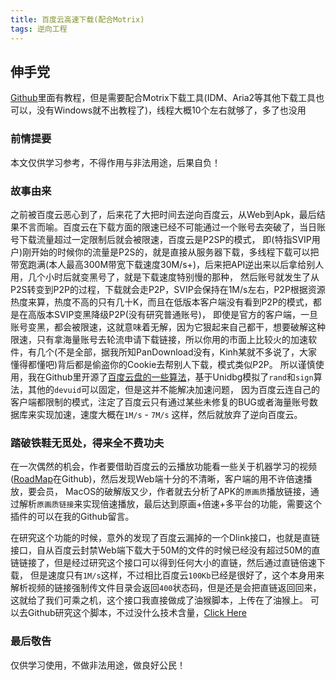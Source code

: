 ```yaml
---
title: 百度云高速下载(配合Motrix)
tags: 逆向工程
---
```


## 伸手党
[Github](https://github.com/Jackjun724/HackPan)里面有教程，但是需要配合Motrix下载工具(IDM、Aria2等其他下载工具也可以，没有Windows就不出教程了)，线程大概10个左右就够了，多了也没用


### 前情提要
本文仅供学习参考，不得作用与非法用途，后果自负！

### 故事由来
之前被百度云恶心到了，后来花了大把时间去逆向百度云，从Web到Apk，最后结果不言而喻。百度云在下载方面的限速已经不可能通过一个账号去突破了，当日账号下载流量超过一定限制后就会被限速，百度云是P2SP的模式，
即(特指SVIP用户)刚开始的时候你的流量是P2S的，就是直接从服务器下载，多线程下载可以把带宽跑满(本人最高300M带宽下载速度30M/s+)，后来把API逆出来以后拿给别人用，几个小时后就变黑号了，就是下载速度特别慢的那种，
然后账号就发生了从P2S转变到P2P的过程，下载就会走P2P，SVIP会保持在1M/s左右，P2P根据资源热度来算，热度不高的只有几十K，而且在低版本客户端没有看到P2P的模式，都是在高版本SVIP变黑降级P2P(没有研究普通账号)，
即使是官方的客户端，一旦账号变黑，都会被限速，这就意味着无解，因为它狠起来自己都干，想要破解这种限速，只有拿海量账号去轮流申请下载链接，所以你用的市面上比较火的加速软件，有几个(不是全部，据我所知PanDownload没有，Kinh某就不多说了，大家懂得都懂吧)背后都是偷盗你的Cookie去帮别人下载，模式类似P2P。
所以谨慎使用，我在Github里开源了[百度云盘的一些算法](https://github.com/Jackjun724/disk)，基于Unidbg模拟了`rand`和`sign`算法，其他的`devuid`可以固定，但是这并不能解决加速问题，
因为百度云连自己的客户端都限制的模式，注定了百度云只有通过某些未修复的BUG或者海量账号数据库来实现加速，速度大概在`1M/s` - `7M/s` 这样，然后就放弃了逆向百度云。

### 踏破铁鞋无觅处，得来全不费功夫
在一次偶然的机会，作者要借助百度云的云播放功能看一些关于机器学习的视频([RoadMap](https://github.com/Jackjun724/ml_roadmap)在Github)，然后发现Web端十分的不清晰，客户端的用不许倍速播放，要会员，
MacOS的破解版又少，作者就去分析了APK的`原画质`播放链接，通过解析`原画质链接`来实现倍速播放，最后达到原画+倍速+多平台的功能，需要这个插件的可以在我的Github留言。

在研究这个功能的时候，意外的发现了百度云漏掉的一个Dlink接口，也就是直链接口，自从百度云封禁Web端下载大于50M的文件的时候已经没有超过50M的直链链接了，但是经过研究这个接口可以得到任何大小的直链，然后通过直链倍速下载，
但是速度只有`1M/s`这样，不过相比百度云`100Kb`已经是很好了，这个本身用来解析视频的链接强制传文件目录会返回`400`状态码，但是还是会把直链返回回来，这就给了我们可乘之机，这个接口我直接做成了油猴脚本，上传在了油猴上。
可以去Github研究这个脚本，不过没什么技术含量，[Click Here](https://github.com/Jackjun724/HackPan)


### 最后敬告
仅供学习使用，不做非法用途，做良好公民！
